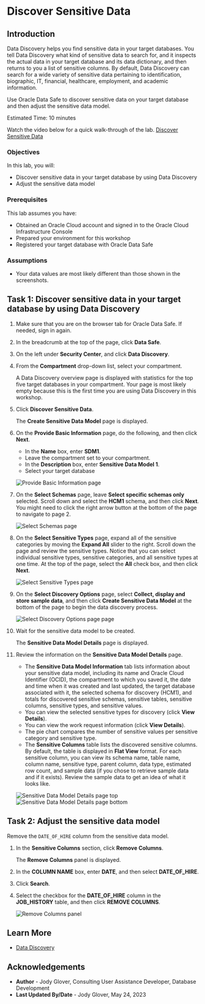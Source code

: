 # Discover Sensitive Data

## Introduction

Data Discovery helps you find sensitive data in your target databases. You tell Data Discovery what kind of sensitive data to search for, and it inspects the actual data in your target database and its data dictionary, and then returns to you a list of sensitive columns. By default, Data Discovery can search for a wide variety of sensitive data pertaining to identification, biographic, IT, financial, healthcare, employment, and academic information.

Use Oracle Data Safe to discover sensitive data on your target database and then adjust the sensitive data model.

Estimated Time: 10 minutes

Watch the video below for a quick walk-through of the lab.
[Discover Sensitive Data](videohub:1_1r9jn53a)

### Objectives

In this lab, you will:

- Discover sensitive data in your target database by using Data Discovery
- Adjust the sensitive data model


### Prerequisites

This lab assumes you have:

- Obtained an Oracle Cloud account and signed in to the Oracle Cloud Infrastructure Console
- Prepared your environment for this workshop
- Registered your target database with Oracle Data Safe


### Assumptions

- Your data values are most likely different than those shown in the screenshots.


## Task 1: Discover sensitive data in your target database by using Data Discovery

1. Make sure that you are on the browser tab for Oracle Data Safe. If needed, sign in again.

2. In the breadcrumb at the top of the page, click **Data Safe**.

3. On the left under **Security Center**, and click **Data Discovery**.

4. From the **Compartment** drop-down list, select your compartment.

    A Data Discovery overview page is displayed with statistics for the top five target databases in your compartment. Your page is most likely empty because this is the first time you are using Data Discovery in this workshop.

5. Click **Discover Sensitive Data**.

    The **Create Sensitive Data Model** page is displayed.

6. On the **Provide Basic Information** page, do the following, and then click **Next**.

    - In the **Name** box, enter **SDM1**.
    - Leave the compartment set to your compartment.
    - In the **Description** box, enter **Sensitive Data Model 1**.
    - Select your target database

    ![Provide Basic Information page](images/ocw/provide-basic-information-page.png "Provide Basic Information page")

7. On the **Select Schemas** page, leave **Select specific schemas only** selected. Scroll down and select the **HCM1** schema, and then click **Next**. You might need to click the right arrow button at the bottom of the page to navigate to page 2.

    ![Select Schemas page](images/ocw/select-schemas-page.png "Select Schemas page")

8. On the **Select Sensitive Types** page, expand all of the sensitive categories by moving the **Expand All** slider to the right. Scroll down the page and review the sensitive types. Notice that you can select individual sensitive types, sensitive categories, and all sensitive types at one time. At the top of the page, select the **All** check box, and then click **Next**.

    ![Select Sensitive Types page](images/ocw/select-sensitive-types-page.png "Select Sensitive Types page")

9. On the **Select Discovery Options** page, select **Collect, display and store sample data**, and then click **Create Sensitive Data Model** at the bottom of the page to begin the data discovery process.

    ![Select Discovery Options page page](images/select-discovery-options-page.png "Select Discovery Options page")

10. Wait for the sensitive data model to be created.

    The **Sensitive Data Model Details** page is displayed.

11. Review the information on the **Sensitive Data Model Details** page.

    - The **Sensitive Data Model Information** tab lists information about your sensitive data model, including its name and Oracle Cloud Identifier (OCID), the compartment to which you saved it, the date and time when it was created and last updated, the target database associated with it, the selected schema for discovery (HCM1), and totals for discovered sensitive schemas, sensitive tables, sensitive columns, sensitive types, and sensitive values.
    - You can view the selected sensitive types for discovery (click **View Details**).
    - You can view the work request information (click **View Details**).
    - The pie chart compares the number of sensitive values per sensitive category and sensitive type.
    - The **Sensitive Columns** table lists the discovered sensitive columns. By default, the table is displayed in **Flat View** format. For each sensitive column, you can view its schema name, table name, column name, sensitive type, parent column, data type, estimated row count, and sample data (if you chose to retrieve sample data and if it exists). Review the sample data to get an idea of what it looks like.

    ![Sensitive Data Model Details page top](images/ocw/sensitive-data-model-details-page-1.png "Sensitive Data Model Details page top")
    ![Sensitive Data Model Details page bottom](images/ocw/sensitive-data-model-details-page-2.png "Sensitive Data Model Details page bottom")

## Task 2: Adjust the sensitive data model

Remove the `DATE_OF_HIRE` column from the sensitive data model.

1. In the **Sensitive Columns** section, click **Remove Columns**. 

    The **Remove Columns** panel is displayed.
    
2. In the **COLUMN NAME** box, enter **DATE**, and then select **DATE\_OF\_HIRE**.

3. Click **Search**.

4. Select the checkbox for the **DATE\_OF\_HIRE** column in the **JOB_HISTORY** table, and then click **REMOVE COLUMNS**.

    ![Remove Columns panel](images/ocw/remove-columns-panel.png "Remove Columns panel")


## Learn More

- [Data Discovery](https://docs.oracle.com/en-us/iaas/data-safe/doc/data-discovery.html)

## Acknowledgements
- **Author** - Jody Glover, Consulting User Assistance Developer, Database Development
- **Last Updated By/Date** - Jody Glover, May 24, 2023

